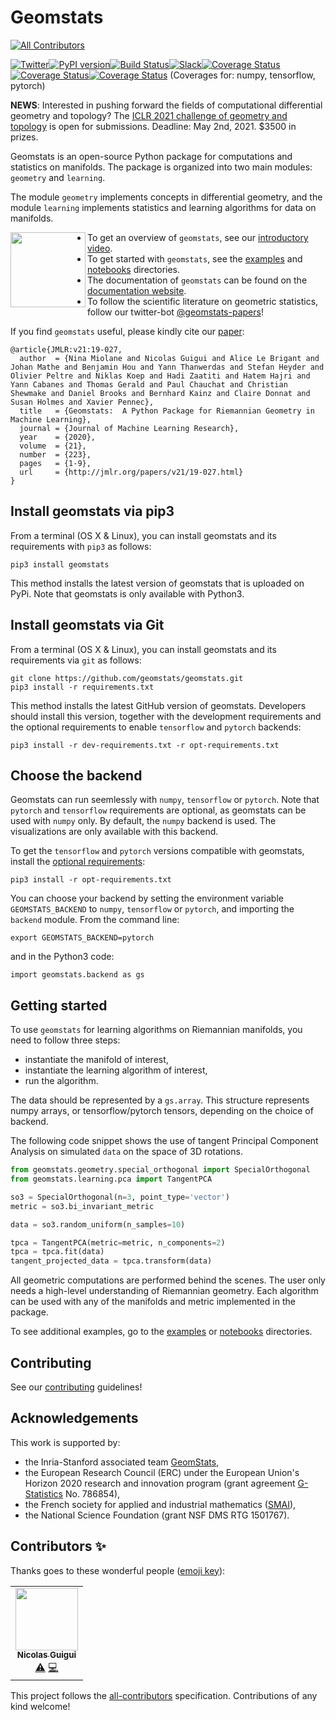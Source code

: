 # Geomstats
<!-- ALL-CONTRIBUTORS-BADGE:START - Do not remove or modify this section -->
[![All Contributors](https://img.shields.io/badge/all_contributors-1-orange.svg?style=flat-square)](#contributors-)
<!-- ALL-CONTRIBUTORS-BADGE:END -->
[![Twitter](https://img.shields.io/twitter/url/https/twitter.com/geomstats-papers.svg?style=social&label=Follow%20%40geomstats-papers)](https://twitter.com/geomstats)[![PyPI version](https://badge.fury.io/py/geomstats.svg)](https://badge.fury.io/py/geomstats)[![Build Status](https://travis-ci.org/geomstats/geomstats.svg?branch=master)](https://travis-ci.org/geomstats/geomstats)[![Slack](https://img.shields.io/badge/Slack-Join-yellow)](https://geomstats.slack.com/)[![Coverage Status](https://codecov.io/gh/geomstats/geomstats/branch/master/graph/badge.svg?flag=numpy)](https://codecov.io/gh/geomstats/geomstats)[![Coverage Status](https://codecov.io/gh/geomstats/geomstats/branch/master/graph/badge.svg?flag=tensorflow)](https://codecov.io/gh/geomstats/geomstats)[![Coverage Status](https://codecov.io/gh/geomstats/geomstats/branch/master/graph/badge.svg?flag=pytorch)](https://codecov.io/gh/geomstats/geomstats) (Coverages for: numpy, tensorflow, pytorch)

**NEWS**: Interested in pushing forward the fields of computational differential geometry and topology? The [ICLR 2021 challenge of geometry and topology](https://gt-rl.github.io/challenge) is open for submissions. Deadline: May 2nd, 2021. $3500 in prizes.

Geomstats is an open-source Python package for computations and statistics on manifolds. The package is organized into two main modules:
``geometry`` and ``learning``.

The module `geometry` implements concepts in differential geometry, and the module `learning` implements statistics and learning algorithms for data on manifolds.

<img align="left" src="https://raw.githubusercontent.com/ninamiolane/geomstats/master/examples/imgs/h2_grid.png" width=120 height=120>


- To get an overview of ```geomstats```, see our [introductory video](https://www.youtube.com/watch?v=Ju-Wsd84uG0&list=PLYx7XA2nY5GejOB1lsvriFeMytD1-VS1B&index=3).
- To get started with ```geomstats```, see the [examples](https://github.com/geomstats/geomstats/tree/master/examples) and [notebooks](https://github.com/geomstats/geomstats/tree/master/notebooks) directories.
- The documentation of ```geomstats``` can be found on the [documentation website](https://geomstats.github.io/).
- To follow the scientific literature on geometric statistics, follow our twitter-bot [@geomstats-papers](https://twitter.com/geomstats)!


If you find ``geomstats`` useful, please kindly cite our [paper](https://jmlr.org/papers/v21/19-027.html):
```
@article{JMLR:v21:19-027,
  author  = {Nina Miolane and Nicolas Guigui and Alice Le Brigant and Johan Mathe and Benjamin Hou and Yann Thanwerdas and Stefan Heyder and Olivier Peltre and Niklas Koep and Hadi Zaatiti and Hatem Hajri and Yann Cabanes and Thomas Gerald and Paul Chauchat and Christian Shewmake and Daniel Brooks and Bernhard Kainz and Claire Donnat and Susan Holmes and Xavier Pennec},
  title   = {Geomstats:  A Python Package for Riemannian Geometry in Machine Learning},
  journal = {Journal of Machine Learning Research},
  year    = {2020},
  volume  = {21},
  number  = {223},
  pages   = {1-9},
  url     = {http://jmlr.org/papers/v21/19-027.html}
}
```

## Install geomstats via pip3

From a terminal (OS X & Linux), you can install geomstats and its requirements with ``pip3`` as follows:

```
pip3 install geomstats
```

This method installs the latest version of geomstats that is uploaded on PyPi. Note that geomstats is only available with Python3.

## Install geomstats via Git

From a terminal (OS X & Linux), you can install geomstats and its requirements via ``git`` as follows:

```
git clone https://github.com/geomstats/geomstats.git
pip3 install -r requirements.txt
```

This method installs the latest GitHub version of geomstats. Developers should install this version, together with the development requirements and the optional requirements to enable ``tensorflow`` and ``pytorch`` backends:

```
pip3 install -r dev-requirements.txt -r opt-requirements.txt
```

## Choose the backend

Geomstats can run seemlessly with ``numpy``, ``tensorflow`` or ``pytorch``. Note that ``pytorch`` and ``tensorflow`` requirements are optional, as geomstats can be used with ``numpy`` only. By default, the ``numpy`` backend is used. The visualizations are only available with this backend.

To get the ``tensorflow`` and ``pytorch`` versions compatible with geomstats, install the [optional requirements](https://github.com/geomstats/geomstats/blob/master/opt-requirements.txt):

```
pip3 install -r opt-requirements.txt
```

You can choose your backend by setting the environment variable ``GEOMSTATS_BACKEND`` to ``numpy``, ``tensorflow`` or ``pytorch``, and importing the ``backend`` module. From the command line:

```
export GEOMSTATS_BACKEND=pytorch
```

and in the Python3 code:

```
import geomstats.backend as gs
```

## Getting started

To use ``geomstats`` for learning
algorithms on Riemannian manifolds, you need to follow three steps:
- instantiate the manifold of interest,
- instantiate the learning algorithm of interest,
- run the algorithm.

The data should be represented by a ``gs.array``. This structure represents numpy arrays, or tensorflow/pytorch tensors, depending on the choice of backend.

The following code snippet shows the use of tangent Principal Component Analysis on simulated ``data`` on the
space of 3D rotations.

```python
from geomstats.geometry.special_orthogonal import SpecialOrthogonal
from geomstats.learning.pca import TangentPCA

so3 = SpecialOrthogonal(n=3, point_type='vector')
metric = so3.bi_invariant_metric

data = so3.random_uniform(n_samples=10)

tpca = TangentPCA(metric=metric, n_components=2)
tpca = tpca.fit(data)
tangent_projected_data = tpca.transform(data)
```

All geometric computations are performed behind the scenes.
The user only needs a high-level understanding of Riemannian geometry.
Each algorithm can be used with any of the manifolds and metric
implemented in the package.

To see additional examples, go to the [examples](https://github.com/geomstats/geomstats/tree/master/examples) or [notebooks](https://github.com/geomstats/geomstats/tree/master/notebooks) directories.

## Contributing

See our [contributing](https://github.com/geomstats/geomstats/blob/master/docs/contributing.rst) guidelines!

## Acknowledgements

This work is supported by:
- the Inria-Stanford associated team [GeomStats](http://www-sop.inria.fr/asclepios/projects/GeomStats/),
- the European Research Council (ERC) under the European Union's Horizon 2020 research and innovation program (grant agreement [G-Statistics](https://team.inria.fr/epione/en/research/erc-g-statistics/) No. 786854),
- the French society for applied and industrial mathematics ([SMAI](http://smai.emath.fr/)),
- the National Science Foundation (grant NSF DMS RTG 1501767).

## Contributors ✨

Thanks goes to these wonderful people ([emoji key](https://allcontributors.org/docs/en/emoji-key)):

<!-- ALL-CONTRIBUTORS-LIST:START - Do not remove or modify this section -->
<!-- prettier-ignore-start -->
<!-- markdownlint-disable -->
<table>
  <tr>
    <td align="center"><a href="http://linkedin.com/in/nicolas-guigui"><img src="https://avatars.githubusercontent.com/u/35696957?v=4?s=100" width="100px;" alt=""/><br /><sub><b>Nicolas Guigui</b></sub></a><br /><a href="https://github.com/geomstats/geomstats/commits?author=nguigs" title="Tests">⚠️</a> <a href="https://github.com/geomstats/geomstats/commits?author=nguigs" title="Code">💻</a></td>
  </tr>
</table>

<!-- markdownlint-restore -->
<!-- prettier-ignore-end -->

<!-- ALL-CONTRIBUTORS-LIST:END -->

This project follows the [all-contributors](https://github.com/all-contributors/all-contributors) specification. Contributions of any kind welcome!